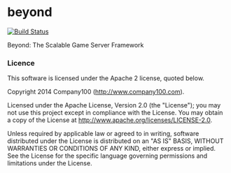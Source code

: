 beyond
======

[![Build Status](https://travis-ci.org/SollmoStudio/beyond.png?branch=master)](https://travis-ci.org/SollmoStudio/beyond)

Beyond: The Scalable Game Server Framework

### Licence

This software is licensed under the Apache 2 license, quoted below.

Copyright 2014 Company100 (http://www.company100.com).

Licensed under the Apache License, Version 2.0 (the "License"); you may not use this project except in compliance with the License. You may obtain a copy of the License at http://www.apache.org/licenses/LICENSE-2.0.

Unless required by applicable law or agreed to in writing, software distributed under the License is distributed on an "AS IS" BASIS, WITHOUT WARRANTIES OR CONDITIONS OF ANY KIND, either express or implied. See the License for the specific language governing permissions and limitations under the License.
